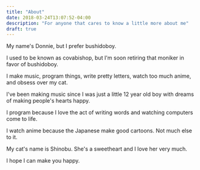```yaml
---
title: "About"
date: 2018-03-24T13:07:52-04:00
description: "For anyone that cares to know a little more about me"
draft: true
---
```


My name's Donnie, but I prefer bushidoboy.

I used to be known as covabishop, but I'm soon retiring that moniker in favor of bushidoboy.

I make music, program things, write pretty letters, watch too much anime, and obsess over my cat.

I've been making music since I was just a little 12 year old boy with dreams of making people's hearts happy.

I program because I love the act of writing words and watching computers come to life.

I watch anime because the Japanese make good cartoons. Not much else to it.

My cat's name is Shinobu. She's a sweetheart and I love her very much.

I hope I can make you happy.
